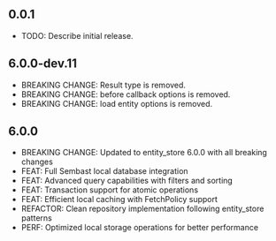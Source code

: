 ## 0.0.1

* TODO: Describe initial release.


## 6.0.0-dev.11

* BREAKING CHANGE: Result type is removed.
* BREAKING CHANGE: before callback options is removed.
* BREAKING CHANGE: load entity options is removed.

## 6.0.0
* BREAKING CHANGE: Updated to entity_store 6.0.0 with all breaking changes
* FEAT: Full Sembast local database integration
* FEAT: Advanced query capabilities with filters and sorting
* FEAT: Transaction support for atomic operations
* FEAT: Efficient local caching with FetchPolicy support
* REFACTOR: Clean repository implementation following entity_store patterns
* PERF: Optimized local storage operations for better performance